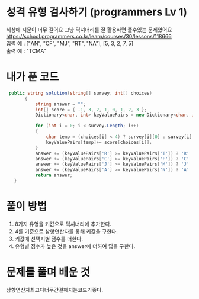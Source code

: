 # 성격 유형 검사하기 (programmers Lv 1)
 세상에 지문이 너무 길어요 그냥 딕셔너리를 잘 활용하면 풀수있는 문제였어요  
 https://school.programmers.co.kr/learn/courses/30/lessons/118666  
 입력 예 : ["AN", "CF", "MJ", "RT", "NA"], [5, 3, 2, 7, 5]  
 출력 예 : "TCMA"
# 내가 푼 코드
 ```cs
  public string solution(string[] survey, int[] choices)
        {
            string answer = "";
            int[] score = { -1, 3, 2, 1, 0, 1, 2, 3 };
            Dictionary<char, int> keyValuePairs = new Dictionary<char, int>() { { 'R', 0 }, { 'T', 0 }, { 'C', 0 }, { 'F', 0 }, { 'J', 0 }, { 'M', 0 }, { 'A', 0 }, { 'N', 0 }, };

            for (int i = 0; i < survey.Length; i++)
            {
                char temp = (choices[i] < 4) ? survey[i][0] : survey[i][1];
                keyValuePairs[temp]+= score[choices[i]];
            }
            answer += (keyValuePairs['R'] >= keyValuePairs['T']) ? 'R' : 'T';
            answer += (keyValuePairs['C'] >= keyValuePairs['F']) ? 'C' : 'F';
            answer += (keyValuePairs['J'] >= keyValuePairs['M']) ? 'J' : 'M';
            answer += (keyValuePairs['A'] >= keyValuePairs['N']) ? 'A' : 'N';
            return answer;
    }
 ```
# 풀이 방법
 1. 8가지 유형을 키값으로 딕셔너리에 추가한다.
 1. 4를 기준으로 삼항연산자를 통해 키값을 구한다.
 1. 키값에 선택지별 점수를 더한다.
 1. 유형별 점수가 높은 것을 answer에 더하여 답을 구한다.
# 문제를 풀며 배운 것
 삼항연산자최고다너무간결해지는코드가좋다.